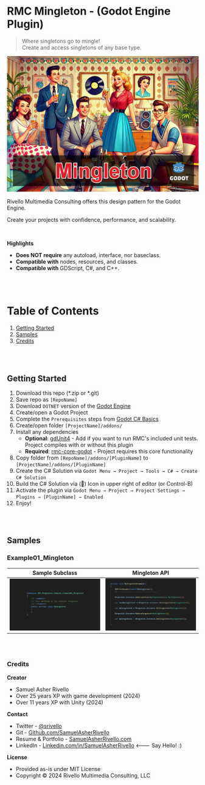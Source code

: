 # RMC Mingleton - (Godot Engine Plugin)

>Where singletons go to mingle!<BR> 
Create and access singletons of any base type.

<img src="./addons/RMC Mingleton/Library/Documentation/Screenshot.png" width="600" >

<BR>

Rivello Multimedia Consulting offers this design pattern for the Godot Engine.

Create your projects with confidence, performance, and scalability.

<BR>

**Highlights**

* **Does NOT require** any autoload, interface, nor baseclass. 
* **Compatible with** nodes, resources, and classes.
* **Compatible with** GDScript, C#, and C++.

<BR>
<BR>

# Table of Contents

1. [Getting Started](#getting-started)
1. [Samples](#samples)
1. [Credits](#credits)


<BR>
<BR>

## Getting Started

1. Download this repo (*.zip or *.git)
1. Save repo as `[RepoName]`
1. Download `DOTNET` version of the [Godot Engine](https://godotengine.org/)
1. Create/open a Godot Project
1. Complete the `Prerequisites` steps from [Godot C# Basics](https://docs.godotengine.org/en/stable/tutorials/scripting/c_sharp/c_sharp_basics.html)
1. Create/open folder `[ProjectName]/addons/`
1. Install any dependencies
    * **Optional**: [gdUnit4](https://github.com/MikeSchulze/gdUnit4) - Add if you want to run RMC's included unit tests. Project compiles with or without this plugin
    * **Required**: [rmc-core-godot](https://github.com/SamuelAsherRivello/rmc-core-godot/) - Project requires this core functionality
1. Copy folder from `[RepoName]/addons/[PluginName]` to `[ProjectName]/addons/[PluginName]`
1. Create the C# Solution via `Godot Menu → Project → Tools → C# → Create C# Solution`
1. Build the C# Solution via (🔨) Icon in upper right of editor (or Control-B)
1. Activate the plugin via `Godot Menu → Project → Project Settings → Plugins → [PluginName] → Enabled`
1. Enjoy!

<BR>
<BR>

## Samples

### Example01_Mingleton

| Sample Subclass | Mingleton API |
|---|---|
| <img src="./addons/RMC Mingleton/Examples/Example01_Mingleton/Documentation/Screenshot01.png" width="250"/> | <img src="./addons/RMC Mingleton/Examples/Example01_Mingleton/Documentation/Screenshot02.png" width="250"/> |

<BR>
<BR>

### Credits

**Creator**

- Samuel Asher Rivello 
- Over 25 years XP with game development (2024)
- Over 11 years XP with Unity (2024)

**Contact**

- Twitter - <a href="https://twitter.com/srivello/">@srivello</a>
- Git - <a href="https://github.com/SamuelAsherRivello/">Github.com/SamuelAsherRivello</a>
- Resume & Portfolio - <a href="http://www.SamuelAsherRivello.com">SamuelAsherRivello.com</a>
- LinkedIn - <a href="https://Linkedin.com/in/SamuelAsherRivello">Linkedin.com/in/SamuelAsherRivello</a> <--- Say Hello! :)

**License**

* Provided as-is under MIT License 
* Copyright © 2024 Rivello Multimedia Consulting, LLC

